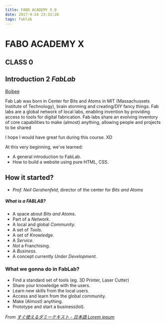 ```yaml
---
title: FABO ACADEMY X_0
date: 2017-9-24 23:33:26
tags: fablab
---
```

# FABO ACADEMY X
## CLASS 0
## Introduction 2 *FabLab*

[Boibee](https://mrtriskin.github.io/)

Fab Lab was born in Center for Bits and Atoms in MIT (Massachussets Institute of Technology), brain storming and creating/DIY fancy things.
Fab labs are a global network of local labs, enabling invention by providing access to tools for
digital fabrication.
Fab labs share an evolving inventory of core capabilities to make (almost) anything, allowing
people and projects to be shared

I hope I would have great fun during this course. XD

At this very beginning, we've learned:
  - A general introduction to FabLab.
  - How to build a website using pure HTML, CSS.


## How it started?

  - *Prof. Neil Gershenfeld*, director of the center for *Bits and Atoms*


##### What is a FABLAB?
  - A space about *Bits and Atoms*.
  - Part of a *Network*.
  - A local and global *Community*.
  - A set of *Tools*.
  - A set of *Knowledge*.
  - A *Service*.
  - *Not* a Franchising.
  - A *Business*.
  - A concept currently *Under Development*.

### What we gonna do in FabLab?
  - Find a standard set of tools (eg. 3D Printer, Laser Cutter)
  - Share your knowledge with the users.
  - Learn new skills from the local users.
  - Access and learn from the global community.
  - Make (Almost) anything.
  - Prototype and start a business(lol).

  *From [すぐ使えるダミーテキスト - 日本語 Lorem ipsum](http://lipsum.sugutsukaeru.jp/index.cgi)*
